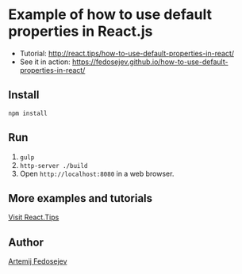 # Example of how to use default properties in React.js

+ Tutorial: http://react.tips/how-to-use-default-properties-in-react/
+ See it in action: https://fedosejev.github.io/how-to-use-default-properties-in-react/

## Install

`npm install`

## Run

1. `gulp`
2. `http-server ./build`
3. Open `http://localhost:8080` in a web browser.

## More examples and tutorials

[Visit React.Tips](http://react.tips)

## Author

[Artemij Fedosejev](http://artemij.com)
